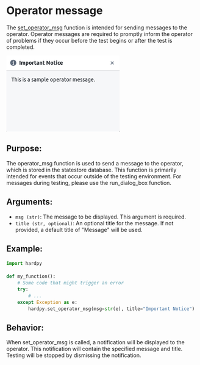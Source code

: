 # Operator message

The [set_operator_msg](./../documentation/pytest_hardpy.md/#set_operator_msg) function is intended for sending messages to the operator.
Operator messages are required to promptly inform the operator of problems if they occur before the test begins or after the test is completed.

![operator_msg](../img/operator_msg.png)

## Purpose:

The operator_msg function is used to send a message to the operator, which is stored in the statestore database. 
This function is primarily intended for events that occur outside of the testing environment. 
For messages during testing, please use the run_dialog_box function.

## Arguments:

- `msg (str)`: The message to be displayed. This argument is required.
- `title (str, optional)`: An optional title for the message. If not provided, a default title of "Message" will be used.

## Example:

```Python
import hardpy

def my_function():
    # Some code that might trigger an error
    try:
        # ...
    except Exception as e:
        hardpy.set_operator_msg(msg=str(e), title="Important Notice")
```

## Behavior:

When set_operator_msg is called, a notification will be displayed to the operator.
This notification will contain the specified message and title. 
Testing will be stopped by dismissing the notification.

